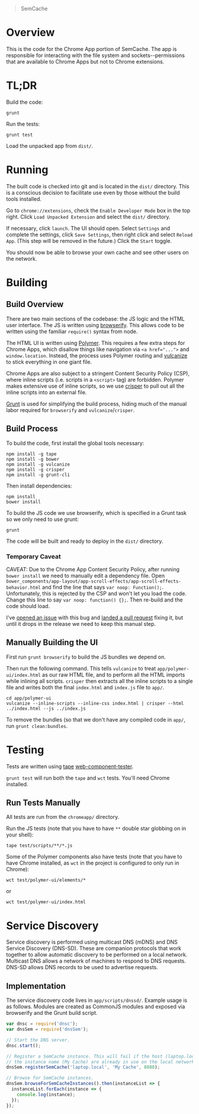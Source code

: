 > SemCache

# Overview

This is the code for the Chrome App portion of SemCache. The app is responsible
for interacting with the file system and sockets--permissions that are
available to Chrome Apps but not to Chrome extensions.

# TL;DR

Build the code:
```
grunt
```

Run the tests:
```
grunt test
```

Load the unpacked app from `dist/`.

# Running

The built code is checked into git and is located in the `dist/` directory.
This is a conscious decision to facilitate use even by those without the build
tools installed.

Go to `chrome://extensions`, check the `Enable Developer Mode` box in the top
right. Click `Load Unpacked Extension` and select the `dist/` directory.

If necessary, click `launch`. The UI should open. Select `Settings` and
complete the settings, click `Save Settings`, then right click and select
`Reload App`. (This step will be removed in the future.) Click the `Start`
toggle.

You should now be able to browse your own cache and see other users on the
network.


# Building

## Build Overview

There are two main sections of the codebase: the JS logic and the HTML user
interface. The JS is written using
[browserify](https://github.com/substack/node-browserify). This allows code to
be written using the familiar `require()` syntax from node. 

The HTML UI is written using [Polymer](https://www.polymer-project.org/1.0/).
This requires a few extra steps for Chrome Apps, which disallow things like
navigation via `<a href="...">` and `window.location`. Instead, the process
uses Polymer routing and [vulcanize](https://github.com/Polymer/vulcanize) to
stick everything in one giant file.

Chrome Apps are also subject to a stringent Content Security Policy (CSP),
where inline scripts (i.e. scripts in a `<script>` tag) are forbidden. Polymer
makes extensive use of inline scripts, so we use
[crisper](https://github.com/PolymerLabs/crisper) to pull out all the inline
scripts into an external file.

[Grunt](http://gruntjs.com/) is used for simplifying the build process, hiding
much of the manual labor required for `browserify` and `vulcanize`/`crisper`.

## Build Process

To build the code, first install the global tools necessary:

```
npm install -g tape
npm install -g bower
npm install -g vulcanize
npm install -g crisper
npm install -g grunt-cli
```

Then install dependencies:
```
npm install
bower install
```

To build the JS code we use browserify, which is specified in a Grunt task so
we only need to use grunt:


```
grunt
```

The code will be built and ready to deploy in the `dist/` directory.

### Temporary Caveat

CAVEAT: Due to the Chrome App Content Security Policy, after running `bower
install` we need to manually edit a dependency file. Open
`bower_components/app-layout/app-scroll-effects/app-scroll-effects-behavior.html`
and find the line that says `var noop: Function();`. Unfortunately, this is
rejected by the CSP and won't let you load the code. Change this line to say
`var noop: function() {};`. Then re-build and the code should load.

I've [opened an
issue](https://github.com/PolymerElements/app-layout/issues/286) with this bug
and [landed a pull
request](https://github.com/PolymerElements/app-layout/pull/287) fixing it, but
until it drops in the release we need to keep this manual step.


## Manually Building the UI

First run `grunt browserify` to build the JS bundles we depend on.

Then run the following command. This tells `vulcanize` to treat
`app/polymer-ui/index.html` as our raw HTML file, and to perform all the HTML
imports while inlining all scripts. `crisper` then extracts all the inline
scripts to a single file and writes both the final `index.html` and `index.js`
file to `app/`.

```
cd app/polymer-ui
vulcanize --inline-scripts --inline-css index.html | crisper --html ../index.html --js ../index.js
```

To remove the bundles (so that we don't have any compiled code in `app/`, run
`grunt clean:bundles`.

# Testing

Tests are written using [tape](https://github.com/substack/tape)
[web-component-tester](https://github.com/Polymer/web-component-tester).

`grunt test` will run both the `tape` and `wct` tests. You'll need Chrome
installed.

## Run Tests Manually

All tests are run from the `chromeapp/` directory.

Run the JS tests (note that you have to have `**` double star globbing on in
your shell):
```
tape test/scripts/**/*.js
```

Some of the Polymer components also have tests (note that you have to have
Chrome installed, as `wct` in the project is configured to only run in Chrome):
```
wct test/polymer-ui/elements/*
```
or
```
wct test/polymer-ui/index.html
```


# Service Discovery

Service discovery is performed using multicast DNS (mDNS) and DNS Service
Discovery (DNS-SD). These are companion protocols that work together to allow
automatic discovery to be performed on a local network. Multicast DNS allows a
network of machines to respond to DNS requests. DNS-SD allows DNS records to be
used to advertise requests.

## Implementation

The service discovery code lives in `app/scripts/dnssd/`. Example usage is as
follows. Modules are created as CommonJS modules and exposed via browserify and
the Grunt build script.

```javascript
var dnsc = require('dnsc');
var dnsSem = require('dnsSem');

// Start the DNS server.
dnsc.start();

// Register a SemCache instance. This will fail if the host (laptop.local) or
// the instance name (My Cache) are already in use on the local network.
dnsSem.registerSemCache('laptop.local', 'My Cache', 8888);

// Browse for SemCache instances.
dnsSem.browseForSemCacheInstances().then(instanceList => {
  instanceList.forEach(instance => {
    console.log(instance);
  });
});
```
